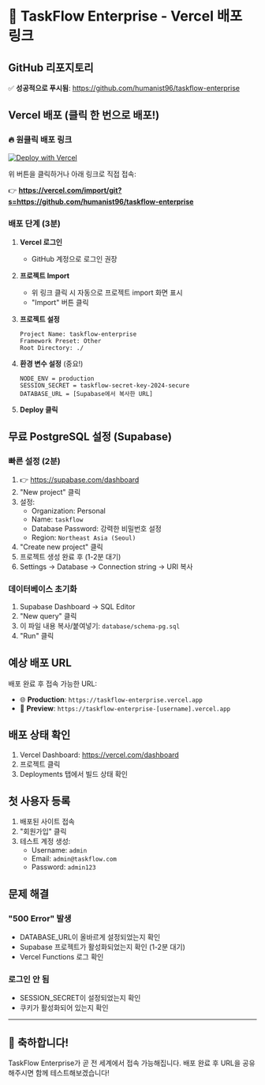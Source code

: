 # 🚀 TaskFlow Enterprise - Vercel 배포 링크

## GitHub 리포지토리
✅ **성공적으로 푸시됨**: https://github.com/humanist96/taskflow-enterprise

## Vercel 배포 (클릭 한 번으로 배포!)

### 🔥 원클릭 배포 링크
[![Deploy with Vercel](https://vercel.com/button)](https://vercel.com/import/project?template=https://github.com/humanist96/taskflow-enterprise)

위 버튼을 클릭하거나 아래 링크로 직접 접속:

👉 **https://vercel.com/import/git?s=https://github.com/humanist96/taskflow-enterprise**

### 배포 단계 (3분)

1. **Vercel 로그인**
   - GitHub 계정으로 로그인 권장

2. **프로젝트 Import**
   - 위 링크 클릭 시 자동으로 프로젝트 import 화면 표시
   - "Import" 버튼 클릭

3. **프로젝트 설정**
   ```
   Project Name: taskflow-enterprise
   Framework Preset: Other
   Root Directory: ./
   ```

4. **환경 변수 설정** (중요!)
   ```
   NODE_ENV = production
   SESSION_SECRET = taskflow-secret-key-2024-secure
   DATABASE_URL = [Supabase에서 복사한 URL]
   ```

5. **Deploy 클릭**

## 무료 PostgreSQL 설정 (Supabase)

### 빠른 설정 (2분)
1. 👉 https://supabase.com/dashboard
2. "New project" 클릭
3. 설정:
   - Organization: Personal
   - Name: `taskflow`
   - Database Password: 강력한 비밀번호 설정
   - Region: `Northeast Asia (Seoul)`
4. "Create new project" 클릭
5. 프로젝트 생성 완료 후 (1-2분 대기)
6. Settings → Database → Connection string → URI 복사

### 데이터베이스 초기화
1. Supabase Dashboard → SQL Editor
2. "New query" 클릭
3. 이 파일 내용 복사/붙여넣기: `database/schema-pg.sql`
4. "Run" 클릭

## 예상 배포 URL

배포 완료 후 접속 가능한 URL:
- 🌐 **Production**: `https://taskflow-enterprise.vercel.app`
- 🔗 **Preview**: `https://taskflow-enterprise-[username].vercel.app`

## 배포 상태 확인

1. Vercel Dashboard: https://vercel.com/dashboard
2. 프로젝트 클릭
3. Deployments 탭에서 빌드 상태 확인

## 첫 사용자 등록

1. 배포된 사이트 접속
2. "회원가입" 클릭
3. 테스트 계정 생성:
   - Username: `admin`
   - Email: `admin@taskflow.com`
   - Password: `admin123`

## 문제 해결

### "500 Error" 발생
- DATABASE_URL이 올바르게 설정되었는지 확인
- Supabase 프로젝트가 활성화되었는지 확인 (1-2분 대기)
- Vercel Functions 로그 확인

### 로그인 안 됨
- SESSION_SECRET이 설정되었는지 확인
- 쿠키가 활성화되어 있는지 확인

---

## 🎉 축하합니다!

TaskFlow Enterprise가 곧 전 세계에서 접속 가능해집니다.
배포 완료 후 URL을 공유해주시면 함께 테스트해보겠습니다!